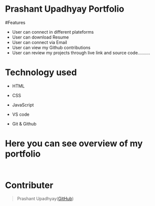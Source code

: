 # Prashant Upadhyay Portfolio
#Features

- User can connect in different plateforms
- User can download Resume
- User can connect via Email
- User can view my Github contributions
- User can review my projects through live link and source code..........


# Technology used

- HTML

- CSS
- JavaScript
- VS code
- Git & Github

# Here you can see overview of my portfolio

<h2 align="center">
  <img sec="https://github.com/Prashantomm/Prashantomm.github.io/assets/112774297/cc676fe2-7cf6-4793-9035-97f82606c965
" width="600px"/>
</h2>

# Contributer
> Prashant Upadhyay([GitHub](https://github.com/Prashantomm))
